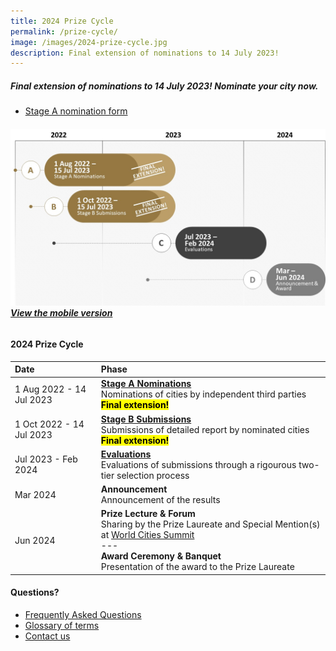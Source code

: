 ```yaml
---
title: 2024 Prize Cycle
permalink: /prize-cycle/
image: /images/2024-prize-cycle.jpg
description: Final extension of nominations to 14 July 2023!
---
```


##### Final extension of nominations to 14 July 2023! Nominate your city now.

- [Stage A nomination form](/stage-a/#nomination-form) 

###### ![2024 Prize cycle](/images/2024-prize-cycle-extended.jpg)**[View the mobile version](/images/2024-prize-cycle-mobile-extended.jpg/)**

#### **2024 Prize Cycle**

| Date | Phase |
| :--- | :--- |
| 1 Aug 2022 - 14 Jul 2023 | **[Stage A Nominations](/stage-a/)** <br> Nominations of cities by independent third parties **<mark>Final extension!</mark>** |
| 1 Oct 2022 - 14 Jul 2023 | **[Stage B Submissions](/stage-b/)** <br> Submissions of detailed report by nominated cities **<mark>Final extension!</mark>** |
| Jul 2023 - Feb 2024 | **[Evaluations](/evaluations/)** <br> Evaluations of submissions through a rigourous two-tier selection process |
| Mar 2024 | **Announcement** <br> Announcement of the results |
| Jun 2024 | **Prize Lecture & Forum** <br> Sharing by the Prize Laureate and Special Mention(s) at [World Cities Summit](https://www.worldcitiessummit.com.sg) <br> --- <br> **Award Ceremony & Banquet** <br> Presentation of the award to the Prize Laureate |

#### **Questions?**

- [Frequently Asked Questions](/faq/)
- [Glossary of terms](/glossary/)
- [Contact us](/feedback/)

